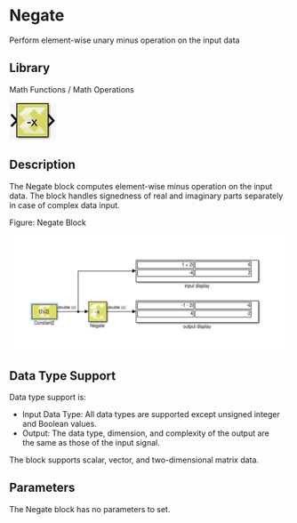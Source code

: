 # Negate

Perform element-wise unary minus operation on the input data

## Library

Math Functions / Math Operations

![](./Images/syx1532106555798.png)

## Description

The Negate block computes element-wise minus operation on the input
data. The block handles signedness of real and imaginary parts
separately in case of complex data input.

Figure: Negate Block

![](./Images/cca1532106955931.png)

## Data Type Support

Data type support is:

- Input Data Type: All data types are supported except unsigned integer
  and Boolean values.
- Output: The data type, dimension, and complexity of the output are
  the same as those of the input signal.

The block supports scalar, vector, and two-dimensional matrix data.

## Parameters

The Negate block has no parameters to set.
